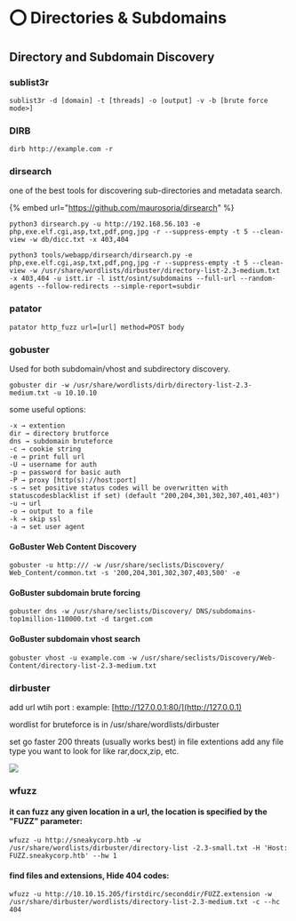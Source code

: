 # ⭕ Directories & Subdomains

## Directory and Subdomain Discovery

### sublist3r

```
sublist3r -d [domain] -t [threads] -o [output] -v -b [brute force mode>]
```

### DIRB

```
dirb http://example.com -r
```

### dirsearch

one of the best tools for discovering sub-directories and metadata search.

{% embed url="https://github.com/maurosoria/dirsearch" %}

```
python3 dirsearch.py -u http://192.168.56.103 -e php,exe.elf.cgi,asp,txt,pdf,png,jpg -r --suppress-empty -t 5 --clean-view -w db/dicc.txt -x 403,404

python3 tools/webapp/dirsearch/dirsearch.py -e php,exe.elf.cgi,asp,txt,pdf,png,jpg -r --suppress-empty -t 5 --clean-view -w /usr/share/wordlists/dirbuster/directory-list-2.3-medium.txt  -x 403,404 -u istt.ir -l istt/osint/subdomains --full-url --random-agents --follow-redirects --simple-report=subdir
```

### patator

```
patator http_fuzz url=[url] method=POST body
```

### gobuster

Used for both subdomain/vhost and subdirectory discovery.

```
gobuster dir -w /usr/share/wordlists/dirb/directory-list-2.3-medium.txt -u 10.10.10
```

some useful options:

```
-x → extention
dir → directory brutforce
dns → subdomain bruteforce
-c → cookie string
-e → print full url
-U → username for auth
-p → password for basic auth
-P → proxy [http(s)://host:port]
-s → set positive status codes will be overwritten with statuscodesblacklist if set) (default "200,204,301,302,307,401,403")
-u → url
-o → output to a file
-k → skip ssl
-a → set user agent
```

#### GoBuster Web Content Discovery

```
gobuster -u http:/// -w /usr/share/seclists/Discovery/ Web_Content/common.txt -s '200,204,301,302,307,403,500' -e
```

#### GoBuster subdomain brute forcing

```
gobuster dns -w /usr/share/seclists/Discovery/ DNS/subdomains-top1million-110000.txt -d target.com
```

#### GoBuster subdomain vhost search

```
gobuster vhost -u example.com -w /usr/share/seclists/Discovery/Web-Content/directory-list-2.3-medium.txt 
```

### dirbuster

add url wtih port : example: [http://127.0.0.1:80/](http://127.0.0.1)

wordlist for bruteforce is in /usr/share/wordlists/dirbuster

set go faster 200 threats (usually works best) in file extentions add any file type you want to look for like rar,docx,zip, etc.

![](<../../../.gitbook/assets/image (155).png>)

### wfuzz

#### it can fuzz any given location in a url, the location is specified by the "FUZZ" parameter:

```
wfuzz -u http://sneakycorp.htb -w /usr/share/wordlists/dirbuster/directory-list -2.3-small.txt -H 'Host: FUZZ.sneakycorp.htb' --hw 1
```

#### find files and extensions, Hide 404 codes:

```
wfuzz -u http://10.10.15.205/firstdirc/seconddir/FUZZ.extension -w /usr/share/dirbuster/wordlists/directory-list-2.3-medium.txt -c --hc 404
```
